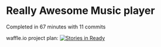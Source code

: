 # Really Awesome Music player

Completed in 67 minutes with 11 commits

waffle.io project plan: [![Stories in Ready](https://badge.waffle.io/ericabell/itunes-music-player.svg?label=ready&title=Ready)](http://waffle.io/ericabell/itunes-music-player)
